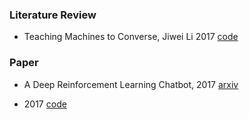 ### Literature Review

+ Teaching Machines to Converse, Jiwei Li 2017 [code](https://github.com/jiweil/Jiwei-Thesis)

### Paper

+ A Deep Reinforcement Learning Chatbot, 2017 [arxiv](https://arxiv.org/abs/1709.02349)

+ 2017 [code](https://github.com/Marsan-Ma-zz/tf_chatbot_seq2seq_antilm)

